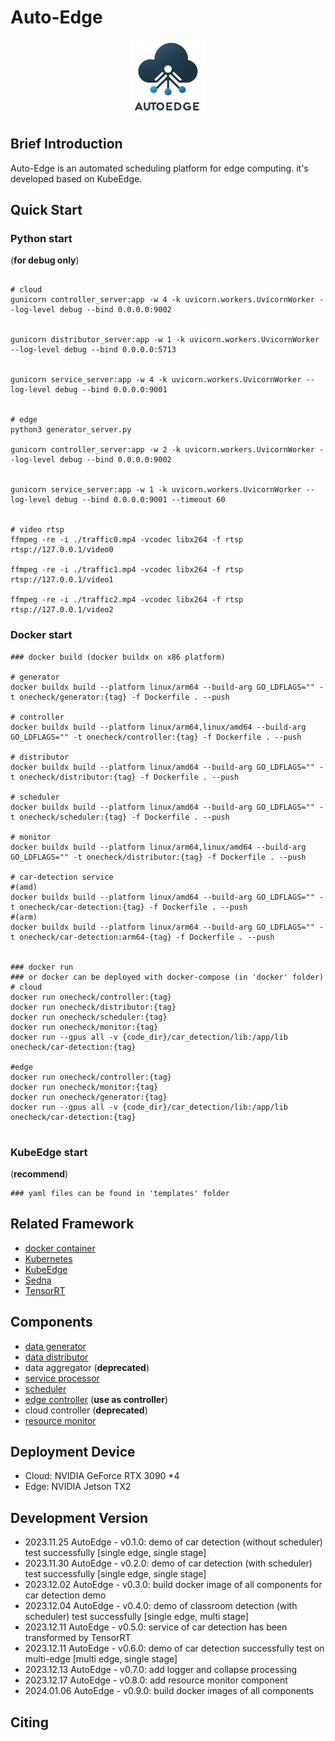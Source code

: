 # Auto-Edge

<center>
    <img src="pic/logo.png" alt="logo" width="120">
</center>

## Brief Introduction


Auto-Edge is an automated scheduling platform for edge computing. it's developed based on KubeEdge.


## Quick Start
### Python start 
(**for debug only**)

```shell

# cloud
gunicorn controller_server:app -w 4 -k uvicorn.workers.UvicornWorker --log-level debug --bind 0.0.0.0:9002


gunicorn distributor_server:app -w 1 -k uvicorn.workers.UvicornWorker --log-level debug --bind 0.0.0.0:5713


gunicorn service_server:app -w 4 -k uvicorn.workers.UvicornWorker --log-level debug --bind 0.0.0.0:9001


# edge
python3 generator_server.py

gunicorn controller_server:app -w 2 -k uvicorn.workers.UvicornWorker --log-level debug --bind 0.0.0.0:9002


gunicorn service_server:app -w 1 -k uvicorn.workers.UvicornWorker --log-level debug --bind 0.0.0.0:9001 --timeout 60


# video rtsp
ffmpeg -re -i ./traffic0.mp4 -vcodec libx264 -f rtsp rtsp://127.0.0.1/video0

ffmpeg -re -i ./traffic1.mp4 -vcodec libx264 -f rtsp rtsp://127.0.0.1/video1

ffmpeg -re -i ./traffic2.mp4 -vcodec libx264 -f rtsp rtsp://127.0.0.1/video2
```

### Docker start
```shell
### docker build (docker buildx on x86 platform)

# generator
docker buildx build --platform linux/arm64 --build-arg GO_LDFLAGS="" -t onecheck/generator:{tag} -f Dockerfile . --push

# controller
docker buildx build --platform linux/arm64,linux/amd64 --build-arg GO_LDFLAGS="" -t onecheck/controller:{tag} -f Dockerfile . --push

# distributor
docker buildx build --platform linux/amd64 --build-arg GO_LDFLAGS="" -t onecheck/distributor:{tag} -f Dockerfile . --push

# scheduler
docker buildx build --platform linux/amd64 --build-arg GO_LDFLAGS="" -t onecheck/scheduler:{tag} -f Dockerfile . --push

# monitor
docker buildx build --platform linux/arm64,linux/amd64 --build-arg GO_LDFLAGS="" -t onecheck/distributor:{tag} -f Dockerfile . --push

# car-detection service
#(amd)
docker buildx build --platform linux/amd64 --build-arg GO_LDFLAGS="" -t onecheck/car-detection:{tag} -f Dockerfile . --push
#(arm)
docker buildx build --platform linux/arm64 --build-arg GO_LDFLAGS="" -t onecheck/car-detection:arm64-{tag} -f Dockerfile . --push


### docker run
### or docker can be deployed with docker-compose (in 'docker' folder)
# cloud
docker run onecheck/controller:{tag}
docker run onecheck/distributor:{tag}
docker run onecheck/scheduler:{tag}
docker run onecheck/monitor:{tag}
docker run --gpus all -v {code_dir}/car_detection/lib:/app/lib  onecheck/car-detection:{tag}

#edge
docker run onecheck/controller:{tag}
docker run onecheck/monitor:{tag}
docker run onecheck/generator:{tag}
docker run --gpus all -v {code_dir}/car_detection/lib:/app/lib  onecheck/car-detection:{tag}


```

### KubeEdge start 
(**recommend**)
```shell
### yaml files can be found in 'templates' folder

```

## Related Framework
- [docker container](https://github.com/docker/docker-ce)
- [Kubernetes](https://github.com/kubernetes/kubernetes)
- [KubeEdge](https://github.com/kubeedge/kubeedge)
- [Sedna](https://github.com/kubeedge/sedna)
- [TensorRT](https://developer.nvidia.com/tensorrt)

## Components
- [data generator](https://github.com/zwh2119/data-generator)
- [data distributor](https://github.com/zwh2119/data-distributor)
- data aggregator (**deprecated**)
- [service processor](https://github.com/zwh2119/car-detection)
- [scheduler](https://github.com/zwh2119/application-scheduler)
- [edge controller](https://github.com/zwh2119/edge-controller) (**use as controller**)
- cloud controller (**deprecated**)
- [resource monitor](https://github.com/zwh2119/resource-monitor)

## Deployment Device
- Cloud: NVIDIA GeForce RTX 3090 *4
- Edge: NVIDIA Jetson TX2

## Development Version
- 2023.11.25 AutoEdge - v0.1.0: demo of car detection (without scheduler) test successfully [single edge, single stage]
- 2023.11.30 AutoEdge - v0.2.0: demo of car detection (with scheduler) test successfully [single edge, single stage]
- 2023.12.02 AutoEdge - v0.3.0: build docker image of all components for car detection demo
- 2023.12.04 AutoEdge - v0.4.0: demo of classroom detection (with scheduler) test successfully [single edge, multi stage]
- 2023.12.11 AutoEdge - v0.5.0: service of car detection has been transformed by TensorRT 
- 2023.12.11 AutoEdge - v0.6.0: demo of car detection successfully test on multi-edge [multi edge, single stage]
- 2023.12.13 AutoEdge - v0.7.0: add logger and collapse processing
- 2023.12.17 AutoEdge - v0.8.0: add resource monitor component 
- 2024.01.06 AutoEdge - v0.9.0: build docker images of all components 


## Citing
